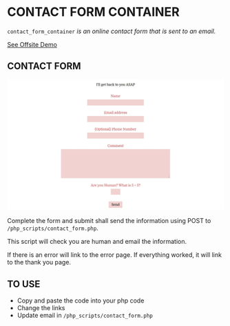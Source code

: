 # CONTACT FORM CONTAINER

`contact_form_container` _is an online contact form that is
sent to an email._

[See Offsite Demo](http://www.jeffryadecola.com/my-php-containers/index.php?container_name=contact_form_container)

## CONTACT FORM

![IMAGE - contact_form_container - IMAGE](../docs/pics/contact_form_container_pic.jpg)

Complete the form and submit shall send
the information using POST to `/php_scripts/contact_form.php`.

This script will check you are human and email the information.

If there is an error will link to the error page. If everything worked,
it will link to the thank you page. 

## TO USE

* Copy and paste the code into your php code 
* Change the links
* Update email in `/php_scripts/contact_form.php`